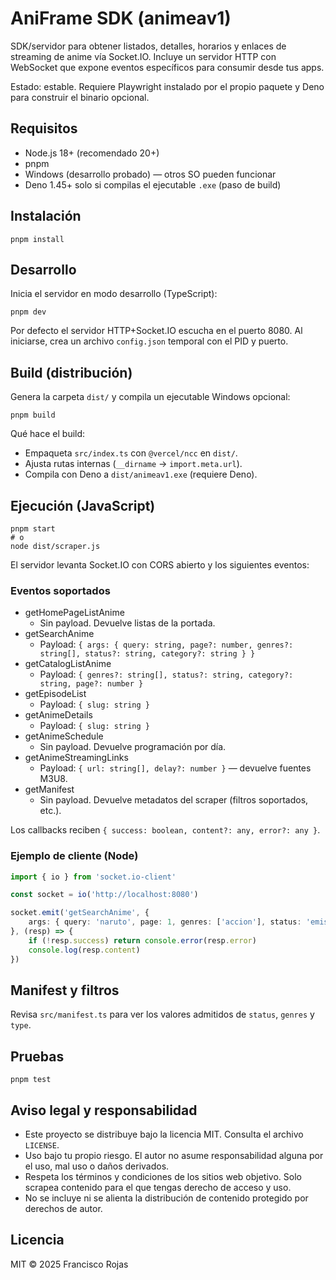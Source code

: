 # AniFrame SDK (animeav1)

SDK/servidor para obtener listados, detalles, horarios y enlaces de streaming de anime vía Socket.IO. Incluye un servidor HTTP con WebSocket que expone eventos específicos para consumir desde tus apps.

Estado: estable. Requiere Playwright instalado por el propio paquete y Deno para construir el binario opcional.

## Requisitos

- Node.js 18+ (recomendado 20+)
- pnpm
- Windows (desarrollo probado) — otros SO pueden funcionar
- Deno 1.45+ solo si compilas el ejecutable `.exe` (paso de build)

## Instalación

```pwsh
pnpm install
```

## Desarrollo

Inicia el servidor en modo desarrollo (TypeScript):

```pwsh
pnpm dev
```

Por defecto el servidor HTTP+Socket.IO escucha en el puerto 8080. Al iniciarse, crea un archivo `config.json` temporal con el PID y puerto.

## Build (distribución)

Genera la carpeta `dist/` y compila un ejecutable Windows opcional:

```pwsh
pnpm build
```

Qué hace el build:
- Empaqueta `src/index.ts` con `@vercel/ncc` en `dist/`.
- Ajusta rutas internas (`__dirname` -> `import.meta.url`).
- Compila con Deno a `dist/animeav1.exe` (requiere Deno).

## Ejecución (JavaScript)

```pwsh
pnpm start
# o
node dist/scraper.js
```

El servidor levanta Socket.IO con CORS abierto y los siguientes eventos:

### Eventos soportados

- getHomePageListAnime
	- Sin payload. Devuelve listas de la portada.
- getSearchAnime
	- Payload: `{ args: { query: string, page?: number, genres?: string[], status?: string, category?: string } }`
- getCatalogListAnime
	- Payload: `{ genres?: string[], status?: string, category?: string, page?: number }`
- getEpisodeList
	- Payload: `{ slug: string }`
- getAnimeDetails
	- Payload: `{ slug: string }`
- getAnimeSchedule
	- Sin payload. Devuelve programación por día.
- getAnimeStreamingLinks
	- Payload: `{ url: string[], delay?: number }` — devuelve fuentes M3U8.
- getManifest
	- Sin payload. Devuelve metadatos del scraper (filtros soportados, etc.).

Los callbacks reciben `{ success: boolean, content?: any, error?: any }`.

### Ejemplo de cliente (Node)

```ts
import { io } from 'socket.io-client'

const socket = io('http://localhost:8080')

socket.emit('getSearchAnime', {
	args: { query: 'naruto', page: 1, genres: ['accion'], status: 'emision', category: 'serie' }
}, (resp) => {
	if (!resp.success) return console.error(resp.error)
	console.log(resp.content)
})
```

## Manifest y filtros

Revisa `src/manifest.ts` para ver los valores admitidos de `status`, `genres` y `type`.

## Pruebas

```pwsh
pnpm test
```

## Aviso legal y responsabilidad

- Este proyecto se distribuye bajo la licencia MIT. Consulta el archivo `LICENSE`.
- Uso bajo tu propio riesgo. El autor no asume responsabilidad alguna por el uso, mal uso o daños derivados.
- Respeta los términos y condiciones de los sitios web objetivo. Solo scrapea contenido para el que tengas derecho de acceso y uso.
- No se incluye ni se alienta la distribución de contenido protegido por derechos de autor.

## Licencia

MIT © 2025 Francisco Rojas
